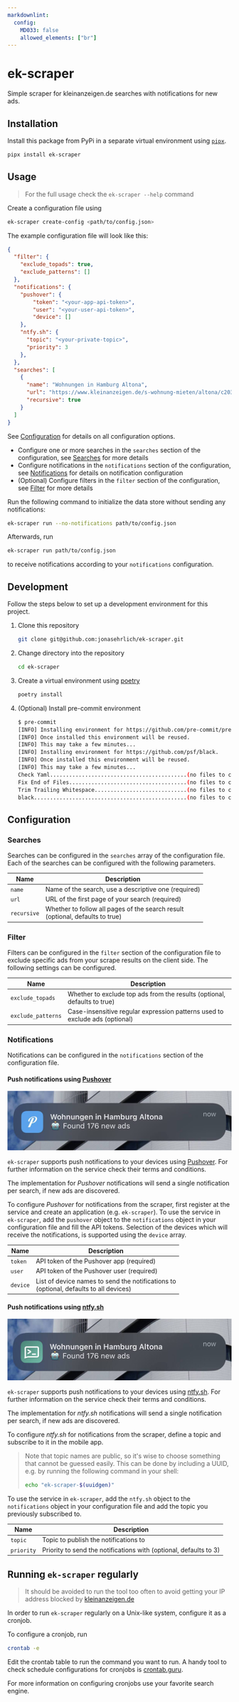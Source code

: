 ```yaml
---
markdownlint:
  config:
    MD033: false
    allowed_elements: ["br"]
---
```


# ek-scraper

Simple scraper for kleinanzeigen.de searches with notifications for new ads.

## Installation

Install this package from PyPi in a separate virtual environment using [`pipx`](https://github.com/pypa/pipx).

``` sh
pipx install ek-scraper
```

## Usage

> For the full usage check the `ek-scraper --help` command

Create a configuration file using

``` sh
ek-scraper create-config <path/to/config.json>
```

The example configuration file will look like this:

```json
{
  "filter": {
    "exclude_topads": true,
    "exclude_patterns": []
  },
  "notifications": {
    "pushover": {
        "token": "<your-app-api-token>",
        "user": "<your-user-api-token>",
        "device": []
    },
    "ntfy.sh": {
      "topic": "<your-private-topic>",
      "priority": 3
    },
  },
  "searches": [
    {
      "name": "Wohnungen in Hamburg Altona",
      "url": "https://www.kleinanzeigen.de/s-wohnung-mieten/altona/c203l9497",
      "recursive": true
    }
  ]
}
```

See [Configuration](#configuration) for details on all configuration options.

* Configure one or more searches in the `searches` section of the configuration,
  see [Searches](#searches) for more details
* Configure notifications in the `notifications` section of the configuration,
  see [Notifications](#notifications) for details on notification configuration
* (Optional) Configure filters in the `filter` section of the configuration,
  see [Filter](#filter) for more details

Run the following command to initialize the data store without sending any notifications:

``` sh
ek-scraper run --no-notifications path/to/config.json
```

Afterwards, run

```sh
ek-scraper run path/to/config.json
```

to receive notifications according to your `notifications` configuration.

## Development

Follow the steps below to set up a development environment for this project.

1. Clone this repository

   ``` sh
   git clone git@github.com:jonasehrlich/ek-scraper.git
   ```

2. Change directory into the repository

   ``` sh
   cd ek-scraper
   ```

3. Create a virtual environment using [poetry](https://python-poetry.org)

   ``` sh
   poetry install
   ```

4. (Optional) Install pre-commit environment

   ``` sh
   $ pre-commit
   [INFO] Installing environment for https://github.com/pre-commit/pre-commit-hooks.
   [INFO] Once installed this environment will be reused.
   [INFO] This may take a few minutes...
   [INFO] Installing environment for https://github.com/psf/black.
   [INFO] Once installed this environment will be reused.
   [INFO] This may take a few minutes...
   Check Yaml...........................................(no files to check)Skipped
   Fix End of Files.....................................(no files to check)Skipped
   Trim Trailing Whitespace.............................(no files to check)Skipped
   black................................................(no files to check)Skipped
   ```

## Configuration

### Searches

Searches can be configured in the `searches` array of the configuration file.
Each of the searches can be configured with the following parameters.

| Name        | Description                                                                        |
| ----------- | ---------------------------------------------------------------------------------- |
| `name`      | Name of the search, use a descriptive one (required)                               |
| `url`       | URL of the first page of your search (required)                                    |
| `recursive` | Whether to follow all pages of the search result <br/>(optional, defaults to true) |

### Filter

Filters can be configured in the `filter` section of the configuration file to exclude specific ads
from your scrape results on the client side. The following settings can be configured.

| Name | Description |
| ---- | ----------- |
| `exclude_topads` | Whether to exclude top ads from the results (optional, defaults to true) |
| `exclude_patterns` | Case-insensitive regular expression patterns used to exclude ads (optional) |

### Notifications

Notifications can be configured in the `notifications` section of the configuration file.

#### Push notifications using [Pushover](https://pushover.net/)

![Screenshot of a push notification using Pushover](assets/pushover-notification.jpeg)

`ek-scraper` supports push notifications to your devices using [Pushover](https://pushover.net/).
For further information on the service check their terms and conditions.

The implementation for _Pushover_ notifications will send a single notification per search, if new
ads are discovered.

To configure _Pushover_ for notifications from the scraper, first register at the service and create
an application (e.g. `ek-scraper`). To use the service in `ek-scraper`, add the `pushover` object
to the `notifications` object in your configuration file and fill the API tokens. Selection of the
devices which will receive the notifications, is supported using the `device` array.

| Name     | Description |
| -------- | ------------------------------------------------------------------------------------------- |
| `token`  | API token of the Pushover app (required) |
| `user`   | API token of the Pushover user (required) |
| `device` | List of device names to send the notifications to <br/> (optional, defaults to all devices) |

#### Push notifications using [ntfy.sh](https://ntfy.sh/)

![Screenshot of a push notification using ntfy.sh](assets/ntfy-sh-notification.jpeg)

`ek-scraper` supports push notifications to your devices using [ntfy.sh](https://ntfy.sh/).
For further information on the service check their terms and conditions.

The implementation for _ntfy.sh_ notifications will send a single notification per search, if new
ads are discovered.

To configure _ntfy.sh_ for notifications from the scraper, define a topic and subscribe to it in the
mobile app.

> Note that topic names are public, so it's wise to choose something that cannot be guessed easily.
> This can be done by including a UUID, e.g. by running the following command in your shell:
>
> ``` sh
> echo "ek-scraper-$(uuidgen)"
> ```

To use the service in `ek-scraper`, add the `ntfy.sh` object to the `notifications` object in your
configuration file and add the topic you previously subscribed to.

| Name       | Description                                                       |
| ---------- | ----------------------------------------------------------------- |
| `topic`    | Topic to publish the notifications to                             |
| `priority` | Priority to send the notifications with (optional, defaults to 3) |

## Running `ek-scraper` regularly

> It should be avoided to run the tool too often to avoid getting your IP address blocked by
> [kleinanzeigen.de](kleinanzeigen.de)

In order to run `ek-scraper` regularly on a Unix-like system, configure it as a cronjob.

To configure a cronjob, run

``` sh
crontab -e
```

Edit the crontab table to run the command you want to run. A handy tool to check schedule
configurations for cronjobs is [crontab.guru](https://crontab.guru/).

For more information on configuring cronjobs use your favorite search engine.
